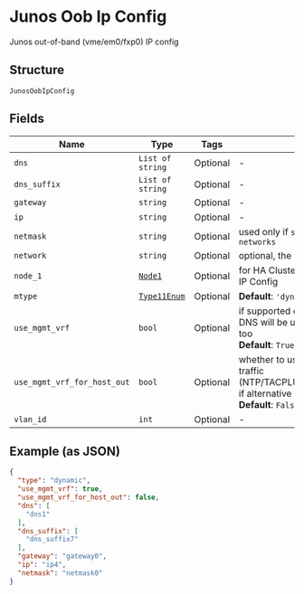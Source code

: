 
# Junos Oob Ip Config

Junos out-of-band (vme/em0/fxp0) IP config

## Structure

`JunosOobIpConfig`

## Fields

| Name | Type | Tags | Description |
|  --- | --- | --- | --- |
| `dns` | `List of string` | Optional | - |
| `dns_suffix` | `List of string` | Optional | - |
| `gateway` | `string` | Optional | - |
| `ip` | `string` | Optional | - |
| `netmask` | `string` | Optional | used only if `subnet` is not specified in `networks` |
| `network` | `string` | Optional | optional, the network to be used for mgmt |
| `node_1` | [`Node1`](../../doc/models/node-1.md) | Optional | for HA Cluster, node1 can have different IP Config |
| `mtype` | [`Type11Enum`](../../doc/models/type-11-enum.md) | Optional | **Default**: `'dynamic'` |
| `use_mgmt_vrf` | `bool` | Optional | if supported on the platform. If enabled, DNS will be using this routing-instance, too<br>**Default**: `True` |
| `use_mgmt_vrf_for_host_out` | `bool` | Optional | whether to use `mgmt_junos` for host-out traffic (NTP/TACPLUS/RADIUS/SYSLOG/SNMP), if alternative service is desired<br>**Default**: `False` |
| `vlan_id` | `int` | Optional | - |

## Example (as JSON)

```json
{
  "type": "dynamic",
  "use_mgmt_vrf": true,
  "use_mgmt_vrf_for_host_out": false,
  "dns": [
    "dns1"
  ],
  "dns_suffix": [
    "dns_suffix7"
  ],
  "gateway": "gateway0",
  "ip": "ip4",
  "netmask": "netmask0"
}
```


